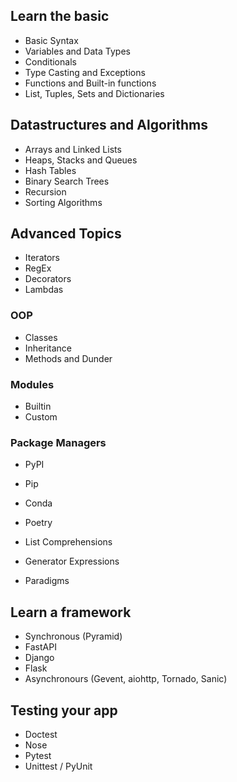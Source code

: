 ## Learn the basic
- Basic Syntax 
- Variables and Data Types
- Conditionals
- Type Casting and Exceptions
- Functions and Built-in functions
- List, Tuples, Sets and Dictionaries

## Datastructures and Algorithms
- Arrays and Linked Lists 
- Heaps, Stacks and Queues
- Hash Tables
- Binary Search Trees 
- Recursion
- Sorting Algorithms

## Advanced Topics
- Iterators
- RegEx
- Decorators
- Lambdas

### OOP
- Classes
- Inheritance
- Methods and Dunder

### Modules
- Builtin
- Custom

### Package Managers
- PyPI
- Pip
- Conda
- Poetry

- List Comprehensions
- Generator Expressions
- Paradigms

## Learn a framework 
- Synchronous (Pyramid)
- FastAPI
- Django
- Flask
- Asynchronours (Gevent, aiohttp, Tornado, Sanic)

## Testing your app
- Doctest
- Nose
- Pytest
- Unittest / PyUnit